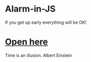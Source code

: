 # Alarm-in-JS
If you get up early everything will be OK!
# [Open here](https://nurysar97.github.io/Alarm-in-JS/)

Time is an illusion.
    Albert Einstein
